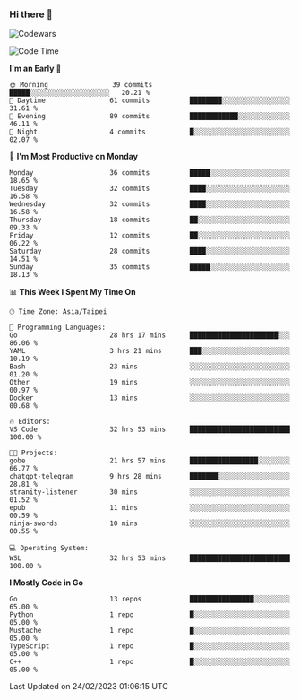 ### Hi there 👋

![Codewars](https://www.codewars.com/users/omegaatt36/badges/small)

<!--START_SECTION:waka-->
![Code Time](http://img.shields.io/badge/Code%20Time-879%20hrs%2054%20mins-blue)

**I'm an Early 🐤** 

```text
🌞 Morning                39 commits          █████░░░░░░░░░░░░░░░░░░░░   20.21 % 
🌆 Daytime                61 commits          ████████░░░░░░░░░░░░░░░░░   31.61 % 
🌃 Evening                89 commits          ████████████░░░░░░░░░░░░░   46.11 % 
🌙 Night                  4 commits           █░░░░░░░░░░░░░░░░░░░░░░░░   02.07 % 
```
📅 **I'm Most Productive on Monday** 

```text
Monday                   36 commits          █████░░░░░░░░░░░░░░░░░░░░   18.65 % 
Tuesday                  32 commits          ████░░░░░░░░░░░░░░░░░░░░░   16.58 % 
Wednesday                32 commits          ████░░░░░░░░░░░░░░░░░░░░░   16.58 % 
Thursday                 18 commits          ██░░░░░░░░░░░░░░░░░░░░░░░   09.33 % 
Friday                   12 commits          ██░░░░░░░░░░░░░░░░░░░░░░░   06.22 % 
Saturday                 28 commits          ████░░░░░░░░░░░░░░░░░░░░░   14.51 % 
Sunday                   35 commits          █████░░░░░░░░░░░░░░░░░░░░   18.13 % 
```


📊 **This Week I Spent My Time On** 

```text
🕑︎ Time Zone: Asia/Taipei

💬 Programming Languages: 
Go                       28 hrs 17 mins      ██████████████████████░░░   86.06 % 
YAML                     3 hrs 21 mins       ███░░░░░░░░░░░░░░░░░░░░░░   10.19 % 
Bash                     23 mins             ░░░░░░░░░░░░░░░░░░░░░░░░░   01.20 % 
Other                    19 mins             ░░░░░░░░░░░░░░░░░░░░░░░░░   00.97 % 
Docker                   13 mins             ░░░░░░░░░░░░░░░░░░░░░░░░░   00.68 % 

🔥 Editors: 
VS Code                  32 hrs 53 mins      █████████████████████████   100.00 % 

🐱‍💻 Projects: 
gobe                     21 hrs 57 mins      █████████████████░░░░░░░░   66.77 % 
chatgpt-telegram         9 hrs 28 mins       ███████░░░░░░░░░░░░░░░░░░   28.81 % 
stranity-listener        30 mins             ░░░░░░░░░░░░░░░░░░░░░░░░░   01.52 % 
epub                     11 mins             ░░░░░░░░░░░░░░░░░░░░░░░░░   00.59 % 
ninja-swords             10 mins             ░░░░░░░░░░░░░░░░░░░░░░░░░   00.55 % 

💻 Operating System: 
WSL                      32 hrs 53 mins      █████████████████████████   100.00 % 
```

**I Mostly Code in Go** 

```text
Go                       13 repos            ████████████████░░░░░░░░░   65.00 % 
Python                   1 repo              █░░░░░░░░░░░░░░░░░░░░░░░░   05.00 % 
Mustache                 1 repo              █░░░░░░░░░░░░░░░░░░░░░░░░   05.00 % 
TypeScript               1 repo              █░░░░░░░░░░░░░░░░░░░░░░░░   05.00 % 
C++                      1 repo              █░░░░░░░░░░░░░░░░░░░░░░░░   05.00 % 
```




 Last Updated on 24/02/2023 01:06:15 UTC
<!--END_SECTION:waka-->

<!--
**omegaatt36/omegaatt36** is a ✨ _special_ ✨ repository because its `README.md` (this file) appears on your GitHub profile.

Here are some ideas to get you started:

- 🔭 I’m currently working on ...
- 🌱 I’m currently learning ...
- 👯 I’m looking to collaborate on ...
- 🤔 I’m looking for help with ...
- 💬 Ask me about ...
- 📫 How to reach me: ...
- 😄 Pronouns: ...
- ⚡ Fun fact: ...
-->
